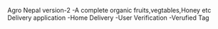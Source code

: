 Agro Nepal version-2
-A complete organic fruits,vegtables,Honey etc Delivery application
-Home Delivery 
-User Verification
-Verufied Tag
